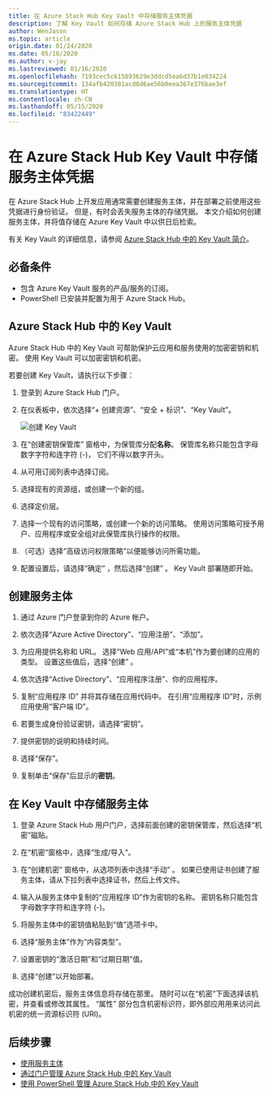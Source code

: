 ```yaml
---
title: 在 Azure Stack Hub Key Vault 中存储服务主体凭据
description: 了解 Key Vault 如何存储 Azure Stack Hub 上的服务主体凭据
author: WenJason
ms.topic: article
origin.date: 01/24/2020
ms.date: 05/18/2020
ms.author: v-jay
ms.lastreviewed: 01/16/2020
ms.openlocfilehash: 7193cec5c615893629e3ddcd5ea6d37b1e034224
ms.sourcegitcommit: 134afb420381acd8d6ae56b0eea367e376bae3ef
ms.translationtype: HT
ms.contentlocale: zh-CN
ms.lasthandoff: 05/15/2020
ms.locfileid: "83422449"
---
```

# <a name="store-service-principal-credentials-in-azure-stack-hub-key-vault"></a>在 Azure Stack Hub Key Vault 中存储服务主体凭据

在 Azure Stack Hub 上开发应用通常需要创建服务主体，并在部署之前使用这些凭据进行身份验证。 但是，有时会丢失服务主体的存储凭据。 本文介绍如何创建服务主体，并将值存储在 Azure Key Vault 中以供日后检索。

有关 Key Vault 的详细信息，请参阅 [Azure Stack Hub 中的 Key Vault 简介](azure-stack-key-vault-intro.md)。

## <a name="prerequisites"></a>必备条件

- 包含 Azure Key Vault 服务的产品/服务的订阅。
- PowerShell 已安装并配置为用于 Azure Stack Hub。

## <a name="key-vault-in-azure-stack-hub"></a>Azure Stack Hub 中的 Key Vault

Azure Stack Hub 中的 Key Vault 可帮助保护云应用和服务使用的加密密钥和机密。 使用 Key Vault 可以加密密钥和机密。

若要创建 Key Vault，请执行以下步骤：

1. 登录到 Azure Stack Hub 门户。

2. 在仪表板中，依次选择“+ 创建资源”、“安全 + 标识”、“Key Vault”。   

   ![创建 Key Vault](media/azure-stack-key-vault-store-credentials/create-key-vault.png)

3. 在“创建密钥保管库”  窗格中，为保管库分配**名称**。 保管库名称只能包含字母数字字符和连字符 (-)， 它们不得以数字开头。

4. 从可用订阅列表中选择订阅。

5. 选择现有的资源组，或创建一个新的组。

6. 选择定价层。

7. 选择一个现有的访问策略，或创建一个新的访问策略。 使用访问策略可授予用户、应用程序或安全组对此保管库执行操作的权限。

8. （可选）选择“高级访问权限策略”以便能够访问所需功能。

9. 配置设置后，请选择“确定”  ，然后选择“创建”  。 Key Vault 部署随即开始。

## <a name="create-a-service-principal"></a>创建服务主体

1. 通过 Azure 门户登录到你的 Azure 帐户。

2. 依次选择“Azure Active Directory”、“应用注册”、“添加”。   

3. 为应用提供名称和 URL。 选择“Web 应用/API”或“本机”作为要创建的应用的类型。   设置这些值后，选择“创建”  。

4. 依次选择“Active Directory”、“应用程序注册”、你的应用程序。  

5. 复制“应用程序 ID”  并将其存储在应用代码中。 在引用“应用程序 ID”时，示例应用使用“客户端 ID”。  

6. 若要生成身份验证密钥，请选择“密钥”。 

7. 提供密钥的说明和持续时间。

8. 选择“保存”。 

9. 复制单击“保存”后显示的**密钥**。 

## <a name="store-the-service-principal-inside-key-vault"></a>在 Key Vault 中存储服务主体

1. 登录 Azure Stack Hub 用户门户，选择前面创建的密钥保管库，然后选择“机密”磁贴。 

2. 在“机密”窗格中，选择“生成/导入”。  

3. 在“创建机密”  窗格中，从选项列表中选择“手动”  。 如果已使用证书创建了服务主体，请从下拉列表中选择证书，然后上传文件。

4. 输入从服务主体中复制的“应用程序 ID”作为密钥的名称。  密钥名称只能包含字母数字字符和连字符 (-)。

5. 将服务主体中的密钥值粘贴到“值”选项卡中。 

6. 选择“服务主体”作为“内容类型”。  

7. 设置密钥的“激活日期”和“过期日期”值。  

8. 选择“创建”以开始部署。 

成功创建机密后，服务主体信息将存储在那里。 随时可以在“机密”下面选择该机密，并查看或修改其属性。  “属性”  部分包含机密标识符，即外部应用用来访问此机密的统一资源标识符 (URI)。

## <a name="next-steps"></a>后续步骤

- [使用服务主体](azure-stack-create-service-principals.md)
- [通过门户管理 Azure Stack Hub 中的 Key Vault](azure-stack-key-vault-manage-portal.md)  
- [使用 PowerShell 管理 Azure Stack Hub 中的 Key Vault](azure-stack-key-vault-manage-powershell.md)